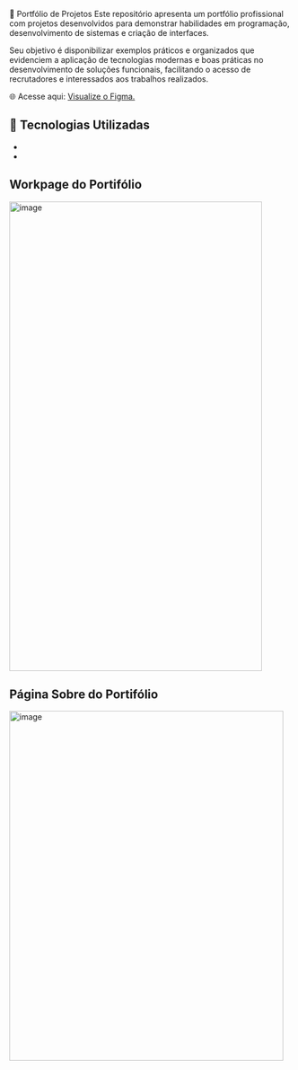 📌 Portfólio de Projetos
Este repositório apresenta um portfólio profissional com projetos desenvolvidos para demonstrar habilidades em programação, desenvolvimento de sistemas e criação de interfaces.

Seu objetivo é disponibilizar exemplos práticos e organizados que evidenciem a aplicação de tecnologias modernas e boas práticas no desenvolvimento de soluções funcionais, facilitando o acesso de recrutadores e interessados aos trabalhos realizados.

🌐 Acesse aqui: [Visualize o Figma.](https://www.figma.com/design/M6GRFmiXeLHltAkO5xO0PH/LABORAT%C3%93RIO-DE-DESENVOLVIMENTO?node-id=1-3&t=hYsukYMv1ZaWR3uL-1)

🚀 Tecnologias Utilizadas
-
-
-


## Workpage do Portifólio
<img width="450" height="836" alt="image" src="https://github.com/user-attachments/assets/36616bda-278f-4647-aa95-687505631823" />


## Página Sobre do Portifólio
<img width="488" height="623" alt="image" src="https://github.com/user-attachments/assets/a66aa946-cc46-4c2a-8512-5159cf993699" />



